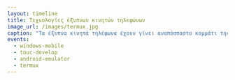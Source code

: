 ```yaml
---
layout: timeline 
title: Τεχνολογίες έξυπνων κινητών τηλεφώνων
image_url: /images/termux.jpg
caption: "Τα έξυπνα κινητά τηλέφωνα έχουν γίνει αναπόσπαστο κομμάτι της καθημερινότητας μας. Ανά τα χρόνια, έχουν αναπτυχθεί διάφορες τεχνολογίες που απογειώνουν την εμπειρία χρήσης."  
events:
  - windows-mobile
  - touc-develop
  - android-emulator
  - termux
---
```

